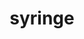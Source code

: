 ---
layout: objects
title: syringe
emoji: syringe
permalink: 💉.html
image: assets/img/3moji/syringe.png
---